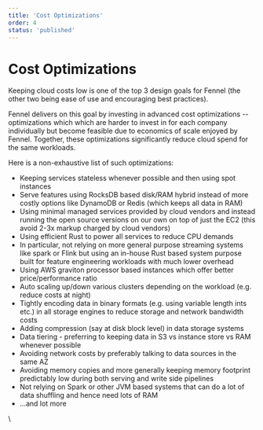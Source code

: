 ```yaml
---
title: 'Cost Optimizations'
order: 4
status: 'published'
---
```


# Cost Optimizations

Keeping cloud costs low is one of the top 3 design goals for Fennel (the other two being ease of use and encouraging best practices).&#x20;

Fennel delivers on this goal by investing in advanced cost optimizations -- optimizations which which are harder to invest in for each company individually but become feasible due to economics of scale enjoyed by Fennel. Together, these optimizations significantly reduce cloud spend for the same workloads.&#x20;

Here is a non-exhaustive list of such optimizations:

* Keeping services stateless whenever possible and then using spot instances
* Serve features using RocksDB based disk/RAM hybrid instead of more costly options like DynamoDB or Redis (which keeps all data in RAM)
* Using minimal managed services provided by cloud vendors and instead running the open source versions on our own on top of just the EC2 (this avoid 2-3x markup charged by cloud vendors)
* Using efficient Rust to power all services to reduce CPU demands
* In particular, not relying on more general purpose streaming systems like spark or Flink but using an in-house Rust based system purpose built for feature engineering workloads with much lower overhead
* Using AWS graviton processor based instances which offer better price/performance ratio
* Auto scaling up/down various clusters depending on the workload (e.g. reduce costs at night)
* Tightly encoding data in binary formats (e.g. using variable length ints etc.) in all storage engines to reduce storage and network bandwidth costs
* Adding compression (say at disk block level) in data storage systems
* Data tiering - preferring to keeping data in S3 vs instance store vs RAM whenever possible
* Avoiding network costs by preferably talking to data sources in the same AZ
* Avoiding memory copies and more generally keeping memory footprint predictably low during both serving and write side pipelines
* Not relying on Spark or other JVM based systems that can do a lot of data shuffling and hence need lots of RAM
* ...and lot more





\

